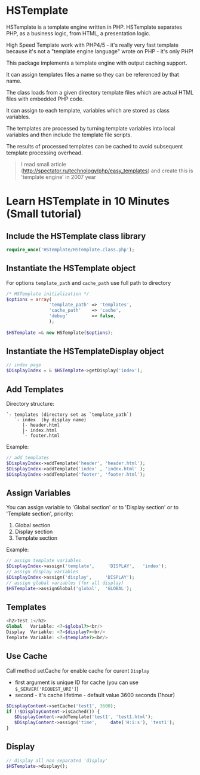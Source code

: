 # HSTemplate

HSTemplate is a template engine written in PHP. HSTemplate separates PHP, as a business logic, from HTML, a presentation logic.

High Speed Template work with PHP4/5 - it's really very fast template because it's not a "template engine language" wrote on PHP - it's only PHP!

This package implements a template engine with output caching support.

It can assign templates files a name so they can be referenced by that name.

The class loads from a given directory template files which are actual HTML files with embedded PHP code.

It can assign to each template, variables which are stored as class variables.

The templates are processed by turning template variables into local variables and then include the template file scripts.

The results of processed templates can be cached to avoid subsequent template processing overhead.


> I read small article (http://spectator.ru/technology/php/easy_templates) and create this is 'template engine' in 2007 year


# Learn HSTemplate in 10 Minutes (Small tutorial)

## Include the HSTemplate class library
```php
require_once('HSTemplate/HSTemplate.class.php');
```

## Instantiate the HSTemplate object
For options `template_path` and `cache_path` use full path to directory
```php
/* HSTemplate initialization */
$options = array(
                'template_path' => 'templates',
                'cache_path'    => 'cache',
                'debug'         => false,
                );
                
$HSTemplate =& new HSTemplate($options);
```

## Instantiate the HSTemplateDisplay object
```php
// index page
$DisplayIndex = & $HSTemplate->getDisplay('index');
```

## Add Templates
Directory structure:
```
`- templates (directory set as `template_path`)
   `- index  (by display name)
      |- header.html
      |- index.html
      `- footer.html
```

Example:
```php
// add templates
$DisplayIndex->addTemplate('header', 'header.html');
$DisplayIndex->addTemplate('index' , 'index.html' );
$DisplayIndex->addTemplate('footer', 'footer.html');
```

## Assign Variables
You can assign variable to 'Global section' or to 'Display section' or to 'Template section', priority:
1. Global section
2. Display section
3. Template section

Example:
```php
// assign template variables
$DisplayIndex->assign('template',     'DISPLAY',   'index');
// assign display variables
$DisplayIndex->assign('display',     'DISPLAY');
// assign global variables (for all display)
$HSTemplate->assignGlobal('global',  'GLOBAL');
```

## Templates
```php
<h2>Test 1</h2>
Global   Variable: <?=$global?><br/>
Display  Variable: <?=$display?><br/>
Template Variable: <?=$template?><br/>
```

## Use Cache

Call method setCache for enable cache for curent `Display`
* first argument is unique ID for cache (you can use `$_SERVER['REQUEST_URI']`)
* second - it's cache lifetime - default value 3600 seconds (1hour)
```php
$DisplayContent->setCache('test1', 3600);
if (!$DisplayContent->isCached()) {
   $DisplayContent->addTemplate('test1', 'test1.html');
   $DisplayContent->assign('time',     date('H:i:s'), 'test1');
}
```

## Display
```php
// display all non separated 'display'
$HSTemplate->display();
```
